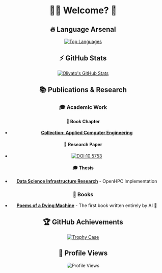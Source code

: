 <div align="center">
  
# 👨‍💻 Welcome? 🚀

## 🔥 Language Arsenal

[![Top Languages](https://github-readme-stats.vercel.app/api/top-langs/?username=olivatooo&langs_count=10&layout=compact&theme=radical&hide_border=true)](https://github.com/olivatooo/github-readme-stats)

## ⚡ GitHub Stats

[![Olivato's GitHub Stats](https://github-readme-stats.vercel.app/api?username=olivatooo&show_icons=true&theme=radical&hide_border=true&count_private=true&include_all_commits=true)](https://github.com/olivatooo/github-readme-stats)

## 📚 Publications & Research

### 🎓 Academic Work
#### 📖 Book Chapter
- [**Collection: Applied Computer Engineering**](https://atenaeditora.com.br/catalogo/ebook/collection-applied-computer-engineering)

#### 📝 Research Paper
- [![DOI:10.5753](https://zenodo.org/badge/DOI/10.5753/kdmile.2020.11952.svg)](https://doi.org/10.5753/kdmile.2020.11952)

#### 🎓 Thesis
- [**Data Science Infrastructure Research**](https://repositorio.ufscar.br/bitstream/handle/ufscar/14449/TCC_Olivato.pdf?sequence=1&isAllowed=y) - OpenHPC Implementation

### 📖 Books
- [**Poems of a Dying Machine**](https://www.amazon.com.br/dp/B0B6HG9XC8) - The first book written entirely by AI 🤖

## 🏆 GitHub Achievements

[![Trophy Case](https://github-profile-trophy.vercel.app/?username=olivatooo&theme=radical&column=4&margin-w=15&margin-h=15&no-frame=true)](https://github.com/olivatooo/github-profile-trophy)

## 👀 Profile Views

<img src='https://count.getloli.com/get/@olivatooo?theme=rule34' alt='Profile Views' style="border-radius:10px;">

</div>
